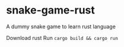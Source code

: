 # snake-game-rust
A dummy snake game to learn rust language

Download rust 
Run  ```cargo build && cargo run```
